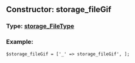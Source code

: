 ## Constructor: storage\_fileGif  




### Type: [storage\_FileType](../types/storage_FileType.md)


### Example:

```
$storage_fileGif = ['_' => storage_fileGif', ];
```
